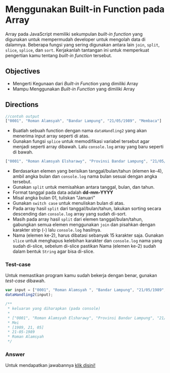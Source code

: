 # Menggunakan Built-in Function pada Array
Array pada JavaScript memiliki sekumpulan *built-in function* yang digunakan untuk mempermudah developer untuk mengolah data di dalamnya. Beberapa fungsi yang sering digunakan antara lain `join`, `split`, `slice`, `splice`, dan `sort`. Kerjakanlah tantangan ini untuk memperkuat pengertian kamu tentang *built-in function* tersebut.

## Objectives
- Mengerti Kegunaan dari *Built-in Function* yang dimiliki Array
- Mampu Menggunakan *Built-in Function* yang dimiliki Array

## Directions
```javascript
//contoh output
["0001", "Roman Alamsyah", "Bandar Lampung", "21/05/1989", "Membaca"] 
```

- Buatlah sebuah function dengan nama `dataHandling2` yang akan menerima input array seperti di atas.
- Gunakan fungsi `splice` untuk memodifikasi variabel tersebut agar menjadi seperti array dibawah. Lalu `console.log` array yang baru seperti di bawah.

```javascript
["0001", "Roman Alamsyah Elsharawy", "Provinsi Bandar Lampung", "21/05/1989", "Pria", "SMA Internasional Metro"]  
```

- Berdasarkan elemen yang berisikan tanggal/bulan/tahun (elemen ke-4), ambil angka bulan dan `console.log` nama bulan sesuai dengan angka tersebut.
- Gunakan `split` untuk memisahkan antara tanggal, bulan, dan tahun.
- Format tanggal pada data adalah **dd-mm-YYYY**
- Misal angka bulan 01, tuliskan "Januari"
- Gunakan `switch case` untuk menuliskan bulan di atas.
- Pada array hasil `split` dari tanggal/bulan/tahun, lakukan sorting secara descending dan `console.log` array yang sudah di-sort.
- Masih pada array hasil `split` dari elemen tanggal/bulan/tahun, gabungkan semua elemen menggunakan `join` dan pisahkan dengan karakter strip (-) lalu `console.log` hasilnya.
- Nama (elemen ke-2), harus dibatasi sebanyak 15 karakter saja. Gunakan `slice` untuk menghapus kelebihan karakter dan `console.log` nama yang sudah di-slice, sebelum di-slice pastikan Nama (elemen ke-2) sudah dalam bentuk `String` agar bisa di-slice.


### Test-case
Untuk memastikan program kamu sudah bekerja dengan benar, gunakan *test-case* dibawah.

```javascript
var input = ["0001", "Roman Alamsyah ", "Bandar Lampung", "21/05/1989", "Membaca"];
dataHandling2(input);

/**
 * keluaran yang diharapkan (pada console)
 *
 * ["0001", "Roman Alamsyah Elsharawy", "Provinsi Bandar Lampung", "21/05/1989", "Pria", "SMA Internasional Metro"]
 * Mei
 * [1989, 21, 05]
 * 21-05-1989
 * Roman Alamsyah
 */
```                                  

### Answer
Untuk mendapatkan jawabannya [klik disini!](answer.js)
